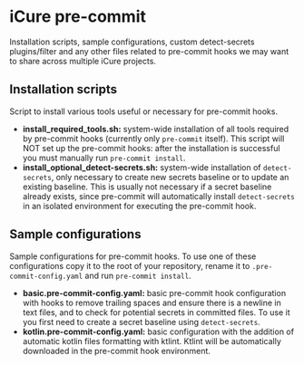 # iCure pre-commit

Installation scripts, sample configurations, custom detect-secrets plugins/filter and any other files related to pre-commit hooks we may want to share across multiple iCure projects.

## Installation scripts

Script to install various tools useful or necessary for pre-commit hooks.

- **install_required_tools.sh:** system-wide installation of all tools required by pre-commit hooks (currently only `pre-commit` itself). This script will NOT set up the pre-commit hooks: after the installation is successful you must manually run `pre-commit install`.
- **install_optional_detect-secrets.sh:** system-wide installation of `detect-secrets`, only necessary to create new secrets baseline or to update an existing baseline. This is usually not necessary if a secret baseline already exists, since pre-commit will automatically install `detect-secrets` in an isolated environment for executing the pre-commit hook.


## Sample configurations

Sample configurations for pre-commit hooks. To use one of these configurations copy it to the root of your repository, rename it to `.pre-commit-config.yaml` and run `pre-commit install`.

- **basic.pre-commit-config.yaml:** basic pre-commit hook configuration with hooks to remove trailing spaces and ensure there is a newline in text files, and to check for potential secrets in committed files. To use it you first need to create a secret baseline using `detect-secrets`.
- **kotlin.pre-commit-config.yaml:** basic configuration with the addition of automatic kotlin files formatting with ktlint. Ktlint will be automatically downloaded in the pre-commit hook environment.
